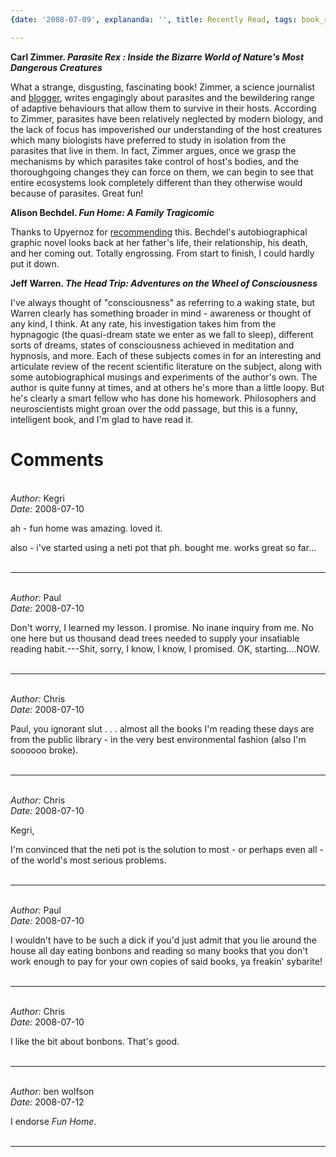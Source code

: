 ```yaml
---
{date: '2008-07-09', explananda: '', title: Recently Read, tags: book_reviews}

---
```

<strong>Carl Zimmer. <em>Parasite Rex : Inside the Bizarre World of Nature's Most Dangerous Creatures</em></strong>

What a strange, disgusting, fascinating book!  Zimmer, a science journalist and <a href="http://blogs.discovermagazine.com/loom/">blogger</a>, writes engagingly about parasites and the bewildering range of adaptive behaviours that allow them to survive in their hosts.  According to Zimmer, parasites have been relatively neglected by modern biology, and the lack of focus has impoverished our understanding of the host creatures which many biologists have preferred to study in isolation from the parasites that live in them.  In fact, Zimmer argues, once we grasp the mechanisms by which parasites take control of host's bodies, and the thoroughgoing changes they can force on them, we can begin to see that entire ecosystems look completely different than they otherwise would because of parasites.  Great fun!

<strong>Alison Bechdel. <em>Fun Home: A Family Tragicomic</em></strong>

Thanks to Upyernoz for <a href="http://www.explananda.com/?p=2286#comment-5870">recommending</a> this.  Bechdel's autobiographical graphic novel looks back at her father's life, their relationship, his death, and her coming out.  Totally engrossing.  From start to finish, I could hardly put it down.

<strong>Jeff Warren. <em>The Head Trip: Adventures on the Wheel of Consciousness</em></strong>

I've always thought of "consciousness" as referring to a waking state, but Warren clearly has something broader in mind - awareness or thought of any kind, I think.  At any rate, his investigation takes him from the hypnagogic (the quasi-dream state we enter as we fall to sleep), different sorts of dreams, states of consciousness achieved in meditation and hypnosis, and more.  Each of these subjects comes in for an interesting and articulate review of the recent scientific literature on the subject, along with some autobiographical musings and experiments of the author's own.  The author is quite funny at times, and at others he's more than a little loopy.  But he's clearly a smart fellow who has done his homework.  Philosophers and neuroscientists might groan over the odd passage, but this is a funny, intelligent book, and I'm glad to have read it.


<h1>Comments</h1>


<br/>
<em>Author:</em> Kegri
<br/><em>Date:</em> 2008-07-10

ah - fun home was amazing.  loved it.

also - i've started using a neti pot that ph. bought me.  works great so far...
<br/>
<br/>

*******************************************************************************



<br/>
<em>Author:</em> Paul
<br/><em>Date:</em> 2008-07-10

Don't worry, I learned my lesson. I promise. No inane inquiry from me. No one here but us thousand dead trees needed to supply your insatiable reading habit.---Shit, sorry, I know, I know, I promised. OK, starting....NOW.
<br/>
<br/>

*******************************************************************************



<br/>
<em>Author:</em> Chris
<br/><em>Date:</em> 2008-07-10

Paul, you ignorant slut . . . almost all the books I'm reading these days are from the public library - in the very best environmental fashion (also I'm soooooo broke).
<br/>
<br/>

*******************************************************************************



<br/>
<em>Author:</em> Chris
<br/><em>Date:</em> 2008-07-10

Kegri,

I'm convinced that the neti pot is the solution to most - or perhaps even all - of the world's most serious problems.
<br/>
<br/>

*******************************************************************************



<br/>
<em>Author:</em> Paul
<br/><em>Date:</em> 2008-07-10

I wouldn't have to be such a dick if you'd just admit that you lie around the house all day eating bonbons and reading so many books that you don't work enough to pay for your own copies of said books, ya freakin' sybarite!
<br/>
<br/>

*******************************************************************************



<br/>
<em>Author:</em> Chris
<br/><em>Date:</em> 2008-07-10

I like the bit about bonbons.  That's good.
<br/>
<br/>

*******************************************************************************



<br/>
<em>Author:</em> ben wolfson
<br/><em>Date:</em> 2008-07-12

I endorse <em>Fun Home</em>.
<br/>
<br/>

*******************************************************************************
